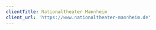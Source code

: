 ```yaml
---
clientTitle: Nationaltheater Mannheim
client_url: 'https://www.nationaltheater-mannheim.de'
---
```


